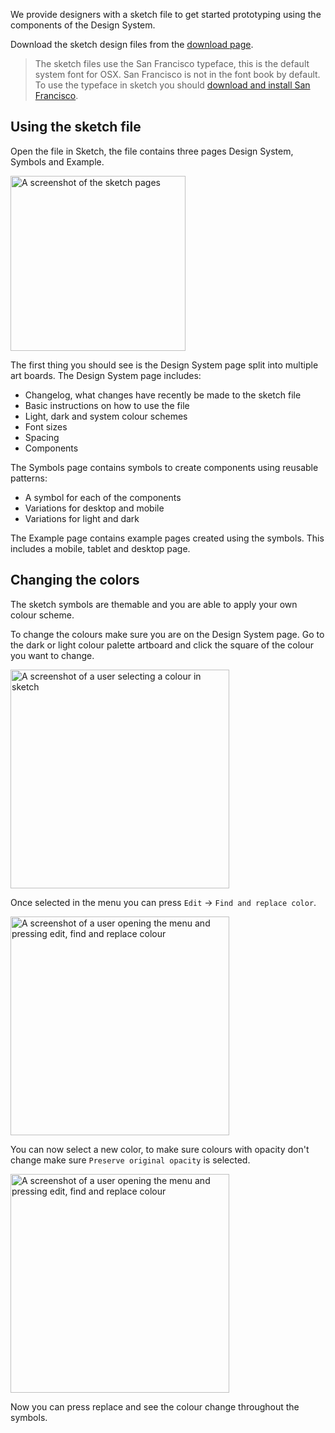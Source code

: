 We provide designers with a sketch file to get started prototyping using the components of the Design System.

Download the sketch design files from the [download page](/download).

> The sketch files use the San Francisco typeface, this is the default system font for OSX. San Francisco is not in the font book by default. To use the typeface in sketch you should [download and install San Francisco](https://developer.apple.com/fonts/).


## Using the sketch file

Open the file in Sketch, the file contains three pages Design System, Symbols and Example. 

<img alt="A screenshot of the sketch pages" src="/assets/img/get-started/sketch-pages.png" width="280">

The first thing you should see is the Design System page split into multiple art boards. The Design System page includes:
- Changelog, what changes have recently be made to the sketch file
- Basic instructions on how to use the file
- Light, dark and system colour schemes
- Font sizes
- Spacing
- Components

The Symbols page contains symbols to create components using reusable patterns:
- A symbol for each of the components
- Variations for desktop and mobile
- Variations for light and dark

The Example page contains example pages created using the symbols. This includes a mobile, tablet and desktop page.


## Changing the colors

The sketch symbols are themable and you are able to apply your own colour scheme.

To change the colours make sure you are on the Design System page. Go to the dark or light colour palette artboard and click the square of the colour you want to change.

<img alt="A screenshot of a user selecting a colour in sketch" src="/assets/img/get-started/select-color.png" width="350">

Once selected in the menu you can press `Edit` -> `Find and replace color`.

<img alt="A screenshot of a user opening the menu and pressing edit, find and replace colour" src="/assets/img/get-started/replace-color-menu.png" width="350">

You can now select a new color, to make sure colours with opacity don't change make sure `Preserve original opacity` is selected.

<img alt="A screenshot of a user opening the menu and pressing edit, find and replace colour" src="/assets/img/get-started/replace-color-prompt.png" width="350">

Now you can press replace and see the colour change throughout the symbols.
